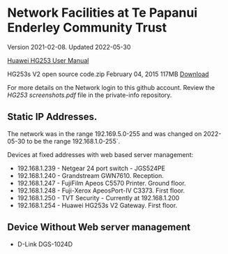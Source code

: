 # Network Facilities at Te Papanui Enderley Community Trust

Version 2021-02-08. Updated 2022-05-30


[Huawei HG253 User Manual](https://www.manualslib.com/manual/1195405/Huawei-Hg253s.html#manual)

HG253s V2 open source code.zip February 04, 2015 117MB [Download](https://consumer-tkb.huawei.com/weknow/servlet/download/public?contextNo=S1600345805)

For more details on the Network login to this github account. Review the *HG253 screenshots.pdf* file in the private-info repository.

## Static IP Addresses.

The network was in the range 192.169.5.0-255 and was changed on 2022-05-30 to be the range 192.168.1.0-255`.

Devices at fixed addresses with web based server management:

* 192.168.1.239 - Netgear 24 port switch - JGS524PE
* 192.168.1.240 - Grandstream GWN7610. Reception.
* 192.168.1.247 - FujiFilm Apeos C5570 Printer. Ground floor.
* 192.168.1.248 - Fuji-Xerox ApeosPort-IV C3373. First floor.
* 192.168.1.250 - TVT Security - Currently at 192.168.1.200
* 192.168.1.254 - Huawei HG253s V2 Gateway. First floor.

## Device Without Web server management

* D-Link DGS-1024D
